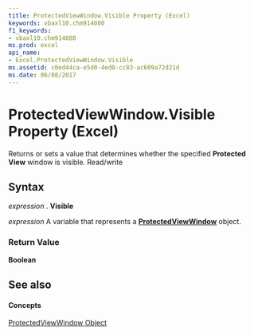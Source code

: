 ```yaml
---
title: ProtectedViewWindow.Visible Property (Excel)
keywords: vbaxl10.chm914080
f1_keywords:
- vbaxl10.chm914080
ms.prod: excel
api_name:
- Excel.ProtectedViewWindow.Visible
ms.assetid: c0ed44ca-e5d0-4ed0-cc83-ac609a72d21d
ms.date: 06/08/2017
---
```



# ProtectedViewWindow.Visible Property (Excel)

Returns or sets a value that determines whether the specified  **Protected View** window is visible. Read/write


## Syntax

 _expression_ . **Visible**

 _expression_ A variable that represents a **[ProtectedViewWindow](Excel.ProtectedViewWindow.md)** object.


### Return Value

 **Boolean**


## See also


#### Concepts


[ProtectedViewWindow Object](Excel.ProtectedViewWindow.md)

